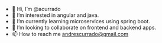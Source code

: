 - 👋 Hi, I’m @acurrado
- 👀 I’m interested in angular and java.
- 🌱 I’m currently learning microservices using spring boot.
- 💞️ I’m looking to collaborate on frontend and backend apps.
- 📫 How to reach me andrescurrado@gmail.com
